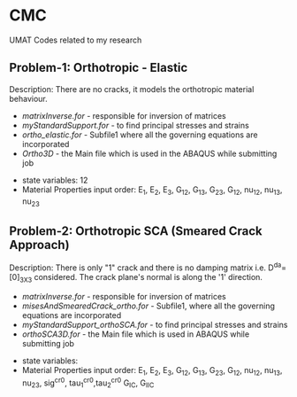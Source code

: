 # CMC
UMAT Codes related to my research

## Problem-1: Orthotropic - Elastic
Description: There are no cracks, it models the orthotropic material behaviour. 
* *matrixInverse.for* - responsible for inversion of matrices
* *myStandardSupport.for* - to find principal stresses and strains
* *ortho_elastic.for* - Subfile1 where all the governing equations are incorporated
* *Ortho3D* - the Main file which is used in the ABAQUS while submitting job

- state variables: 12
- Material Properties input order: E<sub>1</sub>, E<sub>2</sub>, E<sub>3</sub>, G<sub>12</sub>, G<sub>13</sub>, G<sub>23</sub>, G<sub>12</sub>, nu<sub>12</sub>, nu<sub>13</sub>, nu<sub>23</sub>

## Problem-2: Orthotropic SCA (Smeared Crack Approach)
Description: There is only "1" crack and there is no damping matrix i.e. D<sup>da</sup>=[0]<sub>3X3</sub> considered.
The crack plane's normal is along the '1' direction.
* *matrixInverse.for* - responsible for inversion of matrices
* *misesAndSmearedCrack_ortho.for* - Subfile1, where all the governing equations are incorporated
* *myStandardSupport_orthoSCA.for* - to find principal stresses and strains
* *orthoSCA3D.for* - the Main file which is used in ABAQUS while submitting job

- state variables:
- Material Properties input order: E<sub>1</sub>, E<sub>2</sub>, E<sub>3</sub>, G<sub>12</sub>, G<sub>13</sub>, G<sub>23</sub>, G<sub>12</sub>, nu<sub>12</sub>, nu<sub>13</sub>, nu<sub>23</sub>, sig<sup>cr0</sup>, tau<sub>1</sub><sup>cr0</sup>,tau<sub>2</sub><sup>cr0</sup>
 G<sub>IC</sub>, G<sub>IIC</sub>
